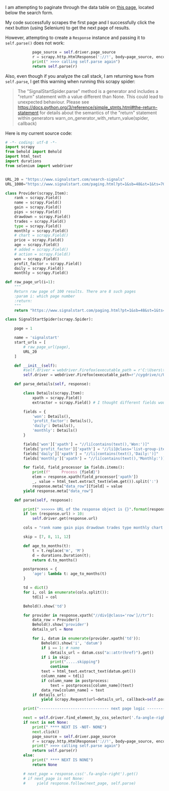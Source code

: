 I am attempting to paginate through the data table on [this page](https://www.signalstart.com/search-signals), located below the search form.

My code successfully scrapes the first page and I successfully click the next button (using Selenium) to get the next page of results.

However, attempting to create a `Response` instance and passing it to `self.parse()` does not work:

```python
            page_source = self.driver.page_source
            r = scrapy.http.HtmlResponse('://!', body=page_source, encoding='utf-8')
            print(" >>>> calling self.parse again")
            return self.parse(r)
```

Also, even though if you analyze the call stack, I am returning `None` from `self.parse`, I get this warning when running this scrapy spider:

>  The "SignalStartSpider.parse" method is a generator and includes a "return" statement with a value different than None. This could lead to unexpected behaviour. Please see https://docs.python.org/3/reference/simple_stmts.html#the-return-statement for details about the semantics of the "return" statement within generators
  warn_on_generator_with_return_value(spider, callback)

Here is my current source code:

```python
# -*- coding: utf-8 -*-
import scrapy
from behold import Behold
import html_text
import durations
from selenium import webdriver


URL_20 = "https://www.signalstart.com/search-signals"
URL_1000="https://www.signalstart.com/paging.html?pt=1&sb=48&st=1&ts=705&yieldType=&yieldVal=&drawType=&drawVal=&pipsType=&pipsVal=&type=&ageType=&tradesType=&tradesVal=&priceType=&priceVal=&fifoVal=&searchVal=&serversMultiSearch=&ps=1000&p=1&z=0.410257937140464"

class Provider(scrapy.Item):
    rank = scrapy.Field()
    name = scrapy.Field()
    gain = scrapy.Field()
    pips = scrapy.Field()
    drawdown = scrapy.Field()
    trades = scrapy.Field()
    type = scrapy.Field()
    monthly = scrapy.Field()
    # chart = scrapy.Field()
    price = scrapy.Field()
    age = scrapy.Field()
    # added = scrapy.Field()
    # action = scrapy.Field()
    won = scrapy.Field()
    profit_factor = scrapy.Field()
    daily = scrapy.Field()
    monthly = scrapy.Field()

def raw_page_url(i=1):
    """
    Return raw page of 100 results. There are 8 such pages
    :param i: which page number
    :return:
    """
    return "https://www.signalstart.com/paging.html?pt=1&sb=48&st=1&ts=705&yieldType=&yieldVal=&drawType=&drawVal=&pipsType=&pipsVal=&type=&ageType=&tradesType=&tradesVal=&priceType=&priceVal=&fifoVal=&searchVal=&serversMultiSearch=&ps=100&p={}&z=0.024967722664414493".format(i)

class SignalStartSpider(scrapy.Spider):

    page = 1

    name = 'signalstart'
    start_urls = [
        # raw_page_url(page),
        URL_20
    ]

    def __init__(self):
        #self.driver = webdriver.Firefox(executable_path = r'C:\Users\terre\AppData\Local\Taurus\bin\geckodriver.exe')
        self.driver = webdriver.Firefox(executable_path=r'/cygdrive/c/Users/terre/AppData/Local/Taurus/bin/geckodriver.exe')

    def parse_details(self, response):

        class Details(scrapy.Item):
            xpath = scrapy.Field()
            extractor = scrapy.Field() # I thought different fields would be extracted differently. But turns out they dont.

        fields = {
            'won': Details(),
            'profit_factor': Details(),
            'daily': Details(),
            'monthly': Details()
        }

        fields['won']['xpath'] = "//li[contains(text(),'Won:')]"
        fields['profit_factor']['xpath'] = "//li[@class='list-group-item popovers']"
        fields['daily']['xpath'] = "//li[contains(text(),'Daily:')]"
        fields['monthly']['xpath'] = "//li[contains(text(),'Monthly:')]"

        for field, field_processor in fields.items():
            print(f"     Process {field}")
            elem = response.xpath(field_processor['xpath'])
            _, value = html_text.extract_text(elem.get()).split(':')
            response.meta["data_row"][field] = value
        yield response.meta["data_row"]

    def parse(self, response):

        print(" >>>>>> URL of the response object is {}".format(response.url))
        if len (response.url) > 10:
            self.driver.get(response.url)

        cols = "rank name gain pips drawdown trades type monthly chart price age added action"

        skip = [7, 8, 11, 12]

        def age_to_months(t):
            t = t.replace('m', 'M')
            d = durations.Duration(t);
            return d.to_months()

        postprocess = {
            'age': lambda t: age_to_months(t)
        }

        td = dict()
        for i, col in enumerate(cols.split()):
            td[i] = col

        Behold().show('td')

        for provider in response.xpath("//div[@class='row']//tr"):
            data_row = Provider()
            Behold().show('provider')
            details_url = None

            for i, datum in enumerate(provider.xpath('td')):
                Behold().show('i', 'datum')
                if i == 1: # name
                    details_url = datum.css("a::attr(href)").get()
                if i in skip:
                    print(".....skipping")
                    continue
                text = html_text.extract_text(datum.get())
                column_name = td[i]
                if column_name in postprocess:
                    text = postprocess[column_name](text)
                data_row[column_name] = text
            if details_url:
                yield scrapy.Request(url=details_url, callback=self.parse_details, meta={'data_row': data_row})

        print("------------------------------- next page logic --------------------------------------")

        next = self.driver.find_element_by_css_selector('.fa-angle-right')
        if next is not None:
            print(" **** NEXT IS -NOT- NONE")
            next.click()
            page_source = self.driver.page_source
            r = scrapy.http.HtmlResponse('://!', body=page_source, encoding='utf-8')
            print(" >>>> calling self.parse again")
            return self.parse(r)
        else:
            print(" **** NEXT IS NONE")
            return None

        # next_page = response.css('.fa-angle-right').get()
        # if next_page is not None:
        #     yield response.follow(next_page, self.parse)
```